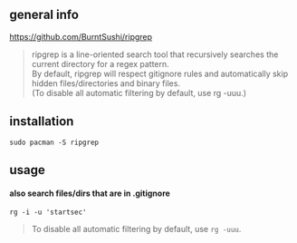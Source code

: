 ## general info

https://github.com/BurntSushi/ripgrep

> ripgrep is a line-oriented search tool that recursively searches the current directory for a regex pattern.\
By default, ripgrep will respect gitignore rules and automatically skip hidden files/directories and binary files.\
(To disable all automatic filtering by default, use rg -uuu.)

## installation

```
sudo pacman -S ripgrep
```

## usage

#### also search files/dirs that are in .gitignore

```
rg -i -u 'startsec'
```

> To disable all automatic filtering by default, use `rg -uuu`.
